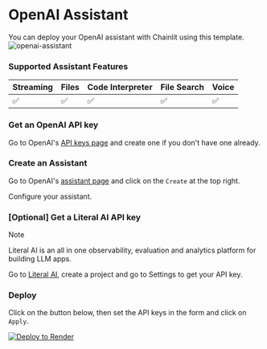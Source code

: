 # OpenAI Assistant

You can deploy your OpenAI assistant with Chainlit using this template.
![openai-assistant](https://github.com/Chainlit/openai-assistant/assets/13104895/5c095a89-e426-417e-977d-772c4d4974c2)

### Supported Assistant Features

| Streaming | Files | Code Interpreter | File Search | Voice |
| --------- | ----- | ---------------- | ----------- | ----- |
| ✅        | ✅    | ✅               | ✅          | ✅    |

### Get an OpenAI API key

Go to OpenAI's [API keys page](https://platform.openai.com/api-keys) and create one if you don't have one already.

### Create an Assistant

Go to OpenAI's [assistant page](https://platform.openai.com/assistants) and click on the `Create` at the top right.

Configure your assistant.

### [Optional] Get a Literal AI API key

> [!NOTE]  
> Literal AI is an all in one observability, evaluation and analytics platform for building LLM apps.

Go to [Literal AI](https://cloud.getliteral.ai/), create a project and go to Settings to get your API key.

### Deploy

Click on the button below, then set the API keys in the form and click on `Apply`.

[![Deploy to Render](https://render.com/images/deploy-to-render-button.svg)](https://render.com/deploy)
